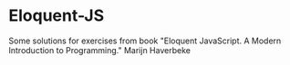 # Eloquent-JS
Some solutions for exercises from book 
"Eloquent JavaScript.
A Modern Introduction to Programming."
Marijn Haverbeke
